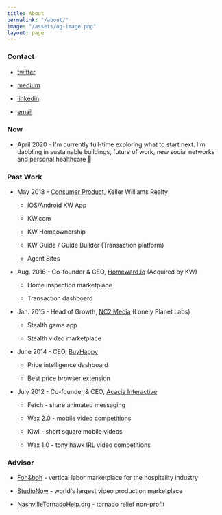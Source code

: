 ```yaml
---
title: About
permalink: "/about/"
image: "/assets/og-image.png"
layout: page
---
```


### Contact

* [twitter](https://twitter.com/jaymehoffman)

* [medium](https://medium.com/@jaymehoffman)

* [linkedin](https://www.linkedin.com/in/jaymehoffman/)

* [email](mailto:Jayme(at)jaymehoffman.com)

### Now

* April 2020 - I'm currently full-time exploring what to start next. I'm dabbling in sustainable buildings, future of work, new social networks and personal healthcare 🚀

### Past Work

* May 2018 - [Consumer Product](https://www.linkedin.com/posts/jaymehoffman_make-impact-in-real-estate-check-i-activity-6641050799554256896-f4II), Keller Williams Realty

  * iOS/Android KW App

  * KW.com

  * KW Homeownership

  * KW Guide / Guide Builder (Transaction platform)

  * Agent Sites

* Aug. 2016 - Co-founder & CEO, [Homeward.io](https://homeward.io/) (Acquired by KW)

  * Home inspection marketplace

  * Transaction dashboard

* Jan. 2015 - Head of Growth, [NC2 Media](http://nc2media.com/) (Lonely Planet Labs)

  * Stealth game app

  * Stealth video marketplace

* June 2014 - CEO, [BuyHappy](https://angel.co/buyhappy)

  * Price intelligence dashboard

  * Best price browser extension

* July 2012 - Co-founder & CEO, [Acacia Interactive](https://angel.co/acacia)

  * Fetch - share animated messaging

  * Wax 2.0 - mobile video competitions

  * Kiwi - short square mobile videos

  * Wax 1.0 - tony hawk IRL video competitions

### Advisor

* [Foh&boh](https://fohandboh.com/) - vertical labor marketplace for the hospitality industry

* [StudioNow](http://studionow.com/) - world's largest video production marketplace

* [NashvilleTornadoHelp.org](http://nashvilletornadohelp.org/) - tornado relief non-profit